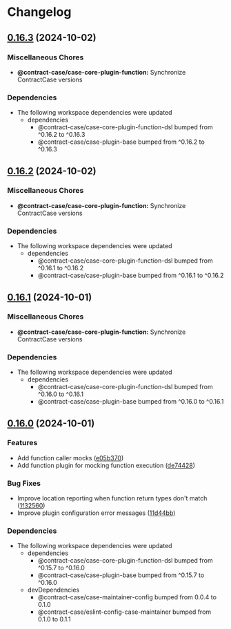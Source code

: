 # Changelog

## [0.16.3](https://github.com/case-contract-testing/contract-case/compare/@contract-case/case-core-plugin-function-v0.16.2...@contract-case/case-core-plugin-function-v0.16.3) (2024-10-02)


### Miscellaneous Chores

* **@contract-case/case-core-plugin-function:** Synchronize ContractCase versions


### Dependencies

* The following workspace dependencies were updated
  * dependencies
    * @contract-case/case-core-plugin-function-dsl bumped from ^0.16.2 to ^0.16.3
    * @contract-case/case-plugin-base bumped from ^0.16.2 to ^0.16.3

## [0.16.2](https://github.com/case-contract-testing/contract-case/compare/@contract-case/case-core-plugin-function-v0.16.1...@contract-case/case-core-plugin-function-v0.16.2) (2024-10-02)


### Miscellaneous Chores

* **@contract-case/case-core-plugin-function:** Synchronize ContractCase versions


### Dependencies

* The following workspace dependencies were updated
  * dependencies
    * @contract-case/case-core-plugin-function-dsl bumped from ^0.16.1 to ^0.16.2
    * @contract-case/case-plugin-base bumped from ^0.16.1 to ^0.16.2

## [0.16.1](https://github.com/case-contract-testing/contract-case/compare/@contract-case/case-core-plugin-function-v0.16.0...@contract-case/case-core-plugin-function-v0.16.1) (2024-10-01)


### Miscellaneous Chores

* **@contract-case/case-core-plugin-function:** Synchronize ContractCase versions


### Dependencies

* The following workspace dependencies were updated
  * dependencies
    * @contract-case/case-core-plugin-function-dsl bumped from ^0.16.0 to ^0.16.1
    * @contract-case/case-plugin-base bumped from ^0.16.0 to ^0.16.1

## [0.16.0](https://github.com/case-contract-testing/contract-case/compare/@contract-case/case-core-plugin-function-v0.15.7...@contract-case/case-core-plugin-function-v0.16.0) (2024-10-01)


### Features

* Add function caller mocks ([e05b370](https://github.com/case-contract-testing/contract-case/commit/e05b370380d67f1b0774631bbd83d5e0c83d6a59))
* Add function plugin for mocking function execution ([de74428](https://github.com/case-contract-testing/contract-case/commit/de74428f60945a754bf7da1fadc0f813bb5fa3f3))


### Bug Fixes

* Improve location reporting when function return types don't match ([1f32560](https://github.com/case-contract-testing/contract-case/commit/1f325600c7690c8124750fa9e1e3bc4fffb05aca))
* Improve plugin configuration error messages ([11d44bb](https://github.com/case-contract-testing/contract-case/commit/11d44bb8e951df8197ce3a7abaf9ca1d3e2a817d))


### Dependencies

* The following workspace dependencies were updated
  * dependencies
    * @contract-case/case-core-plugin-function-dsl bumped from ^0.15.7 to ^0.16.0
    * @contract-case/case-plugin-base bumped from ^0.15.7 to ^0.16.0
  * devDependencies
    * @contract-case/case-maintainer-config bumped from 0.0.4 to 0.1.0
    * @contract-case/eslint-config-case-maintainer bumped from 0.1.0 to 0.1.1
